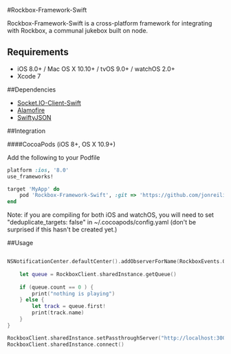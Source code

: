 #Rockbox-Framework-Swift

Rockbox-Framework-Swift is a cross-platform framework for integrating with Rockbox, a communal jukebox built on node.

## Requirements

- iOS 8.0+ / Mac OS X 10.10+ / tvOS 9.0+ / watchOS 2.0+
- Xcode 7

##Dependencies

- [Socket.IO-Client-Swift](https://github.com/nuclearace/Socket.IO-Client-Swift)
- [Alamofire](https://github.com/Alamofire/Alamofire)
- [SwiftyJSON](https://github.com/SwiftyJSON/SwiftyJSON)

##Integration

####CocoaPods (iOS 8+, OS X 10.9+)

Add the following to your Podfile

```ruby
platform :ios, '8.0'
use_frameworks!

target 'MyApp' do
	pod 'Rockbox-Framework-Swift', :git => 'https://github.com/jonreiling/Rockbox-Framework-Swift.git'
end
```
Note: if you are compiling for both iOS and watchOS, you will need to set "deduplicate_targets: false" in ~/.cocoapods/config.yaml (don't be surprised if this hasn't be created yet.)

##Usage

```swift

NSNotificationCenter.defaultCenter().addObserverForName(RockboxEvents.Queue, object: nil, queue: nil) { (_) -> Void in
    
    let queue = RockboxClient.sharedInstance.getQueue()
    
    if (queue.count == 0 ) {
        print("nothing is playing")
    } else {
        let track = queue.first!
        print(track.name)
    }
}

RockboxClient.sharedInstance.setPassthroughServer("http://localhost:3000")
RockboxClient.sharedInstance.connect()
```